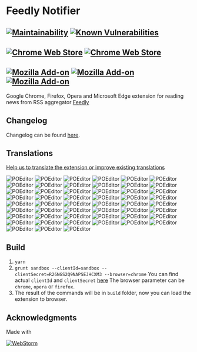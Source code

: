 Feedly Notifier
===============

[![Maintainability](https://api.codeclimate.com/v1/badges/cc043ddadb231bfaa48b/maintainability)](https://codeclimate.com/github/olsh/Feedly-Notifier/maintainability)
[![Known Vulnerabilities](https://snyk.io/test/github/olsh/Feedly-Notifier/badge.svg)](https://snyk.io/test/github/olsh/Feedly-Notifier)
---

[![Chrome Web Store](https://img.shields.io/chrome-web-store/v/egikgfbhipinieabdmcpigejkaomgjgb)](https://chrome.google.com/webstore/detail/feedly-notifier/egikgfbhipinieabdmcpigejkaomgjgb)
[![Chrome Web Store](https://img.shields.io/chrome-web-store/users/egikgfbhipinieabdmcpigejkaomgjgb)](https://chrome.google.com/webstore/detail/feedly-notifier/egikgfbhipinieabdmcpigejkaomgjgb)
---

[![Mozilla Add-on](https://img.shields.io/amo/v/feedly-notifier)](https://addons.mozilla.org/en-US/firefox/addon/feedly-notifier/)
[![Mozilla Add-on](https://img.shields.io/amo/users/feedly-notifier)](https://addons.mozilla.org/en-US/firefox/addon/feedly-notifier/)
[![Mozilla Add-on](https://img.shields.io/amo/rating/feedly-notifier)](https://addons.mozilla.org/en-US/firefox/addon/feedly-notifier/)
---

Google Chrome, Firefox, Opera and Microsoft Edge extension for reading news from RSS aggregator [Feedly](https://feedly.com/)

## Changelog

Changelog can be found [here](https://github.com/olsh/Feedly-Notifier/releases).

## Translations

[Help us to translate the extension or improve existing translations](https://poeditor.com/join/project?hash=2fZxqOmDJo)

![POEditor](https://img.shields.io/poeditor/progress/32206/am?token=abab8ed4434659366ca4557e5a84d4a5)
![POEditor](https://img.shields.io/poeditor/progress/32206/ar?token=abab8ed4434659366ca4557e5a84d4a5)
![POEditor](https://img.shields.io/poeditor/progress/32206/bn?token=abab8ed4434659366ca4557e5a84d4a5)
![POEditor](https://img.shields.io/poeditor/progress/32206/bg?token=abab8ed4434659366ca4557e5a84d4a5)
![POEditor](https://img.shields.io/poeditor/progress/32206/ca?token=abab8ed4434659366ca4557e5a84d4a5)
![POEditor](https://img.shields.io/poeditor/progress/32206/zh-CN?token=abab8ed4434659366ca4557e5a84d4a5)
![POEditor](https://img.shields.io/poeditor/progress/32206/zh-TW?token=abab8ed4434659366ca4557e5a84d4a5)
![POEditor](https://img.shields.io/poeditor/progress/32206/hr?token=abab8ed4434659366ca4557e5a84d4a5)
![POEditor](https://img.shields.io/poeditor/progress/32206/cs?token=abab8ed4434659366ca4557e5a84d4a5)
![POEditor](https://img.shields.io/poeditor/progress/32206/da?token=abab8ed4434659366ca4557e5a84d4a5)
![POEditor](https://img.shields.io/poeditor/progress/32206/nl?token=abab8ed4434659366ca4557e5a84d4a5)
![POEditor](https://img.shields.io/poeditor/progress/32206/en?token=abab8ed4434659366ca4557e5a84d4a5)
![POEditor](https://img.shields.io/poeditor/progress/32206/et?token=abab8ed4434659366ca4557e5a84d4a5)
![POEditor](https://img.shields.io/poeditor/progress/32206/fil?token=abab8ed4434659366ca4557e5a84d4a5)
![POEditor](https://img.shields.io/poeditor/progress/32206/fi?token=abab8ed4434659366ca4557e5a84d4a5)
![POEditor](https://img.shields.io/poeditor/progress/32206/fr?token=abab8ed4434659366ca4557e5a84d4a5)
![POEditor](https://img.shields.io/poeditor/progress/32206/de?token=abab8ed4434659366ca4557e5a84d4a5)
![POEditor](https://img.shields.io/poeditor/progress/32206/el?token=abab8ed4434659366ca4557e5a84d4a5)
![POEditor](https://img.shields.io/poeditor/progress/32206/gu?token=abab8ed4434659366ca4557e5a84d4a5)
![POEditor](https://img.shields.io/poeditor/progress/32206/he?token=abab8ed4434659366ca4557e5a84d4a5)
![POEditor](https://img.shields.io/poeditor/progress/32206/hi?token=abab8ed4434659366ca4557e5a84d4a5)
![POEditor](https://img.shields.io/poeditor/progress/32206/hu?token=abab8ed4434659366ca4557e5a84d4a5)
![POEditor](https://img.shields.io/poeditor/progress/32206/id?token=abab8ed4434659366ca4557e5a84d4a5)
![POEditor](https://img.shields.io/poeditor/progress/32206/it?token=abab8ed4434659366ca4557e5a84d4a5)
![POEditor](https://img.shields.io/poeditor/progress/32206/ja?token=abab8ed4434659366ca4557e5a84d4a5)
![POEditor](https://img.shields.io/poeditor/progress/32206/kn?token=abab8ed4434659366ca4557e5a84d4a5)
![POEditor](https://img.shields.io/poeditor/progress/32206/ko?token=abab8ed4434659366ca4557e5a84d4a5)
![POEditor](https://img.shields.io/poeditor/progress/32206/lv?token=abab8ed4434659366ca4557e5a84d4a5)
![POEditor](https://img.shields.io/poeditor/progress/32206/lt?token=abab8ed4434659366ca4557e5a84d4a5)
![POEditor](https://img.shields.io/poeditor/progress/32206/ms?token=abab8ed4434659366ca4557e5a84d4a5)
![POEditor](https://img.shields.io/poeditor/progress/32206/ml?token=abab8ed4434659366ca4557e5a84d4a5)
![POEditor](https://img.shields.io/poeditor/progress/32206/mr?token=abab8ed4434659366ca4557e5a84d4a5)
![POEditor](https://img.shields.io/poeditor/progress/32206/no?token=abab8ed4434659366ca4557e5a84d4a5)
![POEditor](https://img.shields.io/poeditor/progress/32206/fa?token=abab8ed4434659366ca4557e5a84d4a5)
![POEditor](https://img.shields.io/poeditor/progress/32206/pl?token=abab8ed4434659366ca4557e5a84d4a5)
![POEditor](https://img.shields.io/poeditor/progress/32206/pt?token=abab8ed4434659366ca4557e5a84d4a5)
![POEditor](https://img.shields.io/poeditor/progress/32206/ro?token=abab8ed4434659366ca4557e5a84d4a5)
![POEditor](https://img.shields.io/poeditor/progress/32206/ru?token=abab8ed4434659366ca4557e5a84d4a5)
![POEditor](https://img.shields.io/poeditor/progress/32206/sr-cyrl?token=abab8ed4434659366ca4557e5a84d4a5)
![POEditor](https://img.shields.io/poeditor/progress/32206/sk?token=abab8ed4434659366ca4557e5a84d4a5)
![POEditor](https://img.shields.io/poeditor/progress/32206/sl?token=abab8ed4434659366ca4557e5a84d4a5)
![POEditor](https://img.shields.io/poeditor/progress/32206/es?token=abab8ed4434659366ca4557e5a84d4a5)
![POEditor](https://img.shields.io/poeditor/progress/32206/es-419?token=abab8ed4434659366ca4557e5a84d4a5)
![POEditor](https://img.shields.io/poeditor/progress/32206/sw?token=abab8ed4434659366ca4557e5a84d4a5)
![POEditor](https://img.shields.io/poeditor/progress/32206/sv?token=abab8ed4434659366ca4557e5a84d4a5)
![POEditor](https://img.shields.io/poeditor/progress/32206/ta?token=abab8ed4434659366ca4557e5a84d4a5)
![POEditor](https://img.shields.io/poeditor/progress/32206/te?token=abab8ed4434659366ca4557e5a84d4a5)
![POEditor](https://img.shields.io/poeditor/progress/32206/th?token=abab8ed4434659366ca4557e5a84d4a5)
![POEditor](https://img.shields.io/poeditor/progress/32206/tr?token=abab8ed4434659366ca4557e5a84d4a5)
![POEditor](https://img.shields.io/poeditor/progress/32206/uk?token=abab8ed4434659366ca4557e5a84d4a5)
![POEditor](https://img.shields.io/poeditor/progress/32206/vi?token=abab8ed4434659366ca4557e5a84d4a5)

## Build

1. `yarn`
2. `grunt sandbox --clientId=sandbox --clientSecret=R26NGS2Q9NAPSEJHCXM3 --browser=chrome`
You can find actual `clientId` and `clientSecret` [here](https://groups.google.com/g/feedly-cloud)
The browser parameter can be `chrome`, `opera` or `firefox`.
3. The result of the commands will be in `build` folder, now you can load the extension to browser.

## Acknowledgments

Made with

[![WebStorm](https://github.com/olsh/Feedly-Notifier/raw/master/logos/ws-logo.png)](https://www.jetbrains.com/webstorm/)
